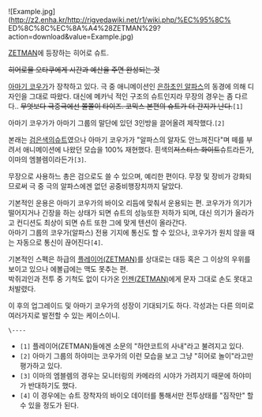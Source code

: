 ![Example.jpg](http://z2.enha.kr/http://rigvedawiki.net/r1/wiki.php/%EC%95%8C%
ED%8C%8C%EC%8A%A4%28ZETMAN%29?action=download&value=Example.jpg)

[ZETMAN](ZETMAN.md)에 등장하는 히어로 슈트.

<del>히어로물 오타쿠에게 시간과 예산을 주면 완성되는 것</del>

[아마기 코우가](%EC%95%84%EB%A7%88%EA%B8%B0%20%EC%BD%94%EC%9A%B0%EA%B0%80.md)가
장착하고 있다. 극 중 애니메이션인 [은하초인 알파스](%EC%9D%80%ED%95%98%EC%B4%88%EC%9D%B8%20%EC%95%8C%ED%8C%8C%EC%8A%A4.md)의 동경에 의해 디자인을 그대로 따왔다. 대신에 메카닉 적인 구조의 슈트인지라 무장의 경우는
좀 다르다.. <del>무엇보다 극중극에선 쫄쫄이 타이즈. 코믹스 본편의 슈트가 더 간지가 난다.</del>`[1]`

아마기 코우가가 아마기 그룹의 말단에 있던 3인방을 끌어올려 제작했다.`[2]`

본래는 [검은색의슈트](%EA%B2%80%EC%9D%80%EC%83%89%EC%9D%98%20%EC%8A%88%ED%8A%B8.md)였으나 아마기
코우가가 "알파스의 알자도 안느껴진다"며 떼를 부려서 애니메이션에 나왔던 모습을 100% 재현했다. 흰색의<del>저스티스
화이트</del>슈트라든가, 이마의 엠블렘이라든가`[3]`.

무장으로 사용하느 총은 검으로도 쓸 수 있으며, 예리한 편이다. 무장 및 장비가 강화되므로써 극 중 극의 알파스에겐 없던 공중비행장치까지
달았다.

기본적인 운용은 아마기 코우가의 바이오 리듬에 맞춰서 운용되는 편. 코우가가 의기가 떨어지거나 긴장을 하는 상태가 되면 슈트의 성능또한
저하가 되며, 대신 의기가 올라가고 컨디션도 최상이 되면 슈트 또한 그에 맞게 텐션이 올라간다.  
아마기 그룹의 코우가(알파스) 전용 기지에 통신도 할 수 있으나, 코우가가 원치 않을 때는 자동으로 통신이 끊어진다`[4]`.

기본적인 스펙은 하급의
[플레이어(ZETMAN)](%ED%94%8C%EB%A0%88%EC%9D%B4%EC%96%B4%28ZETMAN%29.md)를 상대로는
대등 혹은 그 이상의 우위를 보이고 있으나 에볼급에는 맥도 못추는 편.  
박쥐괴인과 전투 중 기척도 없이 다가온 [인젠(ZETMAN)](%EC%9D%B8%EC%A0%A0%28ZETMAN%29.md)에게 문자
그대로 손도 못대고 처발렸다.

이 후의 업그레이드 및 아마기 코우가의 성장이 기대되기도 하다. 각성과는 다른 의미로 여러가지로 발전할 수 있는 케이스이니.

`\----`

  * `[1]` 플레이어(ZETMAN)들에겐 소문의 "하얀코트의 사내"라고 불려지고 있다.
  * `[2]` 아마기 그룹의 하야미는 코우가의 이런 모습을 보고 그냥 "히어로 놀이"라고만 평가하고 있다.
  * `[3]` 이마의 엠블렘의 경우는 모니터링의 카메라의 시야가 가려지기 때문에 하야미가 반대하기도 했다.
  * `[4]` 이 경우에는 슈트 장착자의 바이오 데이터를 통해서만 전투상태를 "짐작만" 할 수 있을 정도가 된다.

